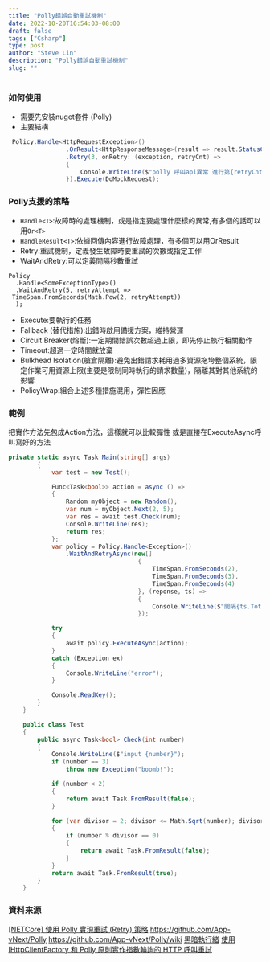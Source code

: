 ```yaml
---
title: "Polly錯誤自動重試機制"
date: 2022-10-20T16:54:03+08:00
draft: false
tags: ["Csharp"]
type: post
author: "Steve Lin"
description: "Polly錯誤自動重試機制"
slug: ""
---
```

### 如何使用
- 需要先安裝nuget套件 (Polly)
- 主要結構
```C#
 Policy.Handle<HttpRequestException>()
                .OrResult<HttpResponseMessage>(result => result.StatusCode != HttpStatusCode.OK)
                .Retry(3, onRetry: (exception, retryCnt) =>
                {
                    Console.WriteLine($"polly 呼叫api異常 進行第{retryCnt}次重試,error{exception.Result.StatusCode}");
                }).Execute(DoMockRequest);
```
### Polly支援的策略
- `Handle<T>`:故障時的處理機制，或是指定要處理什麼樣的異常,有多個的話可以用`Or<T>`
- `HandleResult<T>`:依據回傳內容進行故障處理，有多個可以用OrResult
- Retry:重試機制，定義發生故障時要重試的次數或指定工作
- WaitAndRetry:可以定義間隔秒數重試
```
Policy
  .Handle<SomeExceptionType>()
  .WaitAndRetry(5, retryAttempt => 
 TimeSpan.FromSeconds(Math.Pow(2, retryAttempt)) 
  );
```
- Execute:要執行的任務
- Fallback (替代措施):出錯時啟用備援方案，維持營運
- Circuit Breaker(熔斷):一定期間錯誤次數超過上限，即先停止執行相關動作
- Timeout:超過一定時間就放棄
- Bulkhead Isolation(艙倉隔離):避免出錯請求耗用過多資源拖垮整個系統，限定作業可用資源上限(主要是限制同時執行的請求數量)，隔離其對其他系統的影響
- PolicyWrap:組合上述多種措施混用，彈性因應

### 範例
把實作方法先包成Action方法，這樣就可以比較彈性
或是直接在ExecuteAsync呼叫寫好的方法
```C#
private static async Task Main(string[] args)
        {
            var test = new Test();

            Func<Task<bool>> action = async () =>
            {
                Random myObject = new Random();
                var num = myObject.Next(2, 5);
                var res = await test.Check(num);
                Console.WriteLine(res);
                return res;
            };
            var policy = Policy.Handle<Exception>()
                .WaitAndRetryAsync(new[]
                                    {
                                        TimeSpan.FromSeconds(2),
                                        TimeSpan.FromSeconds(3),
                                        TimeSpan.FromSeconds(4)
                                    }, (reponse, ts) =>
                                    {
                                        Console.WriteLine($"間隔{ts.TotalSeconds}秒 繳費退款");
                                    });

            try
            {
                await policy.ExecuteAsync(action);
            }
            catch (Exception ex)
            {
                Console.WriteLine("error");
            }

            Console.ReadKey();
        }
    }

    public class Test
    {
        public async Task<bool> Check(int number)
        {
            Console.WriteLine($"input {number}");
            if (number == 3)
                throw new Exception("boomb!");

            if (number < 2)
            {
                return await Task.FromResult(false);
            }

            for (var divisor = 2; divisor <= Math.Sqrt(number); divisor++)
            {
                if (number % divisor == 0)
                {
                    return await Task.FromResult(false);
                }
            }
            return await Task.FromResult(true);
        }
    }
```

### 資料來源
[[NETCore] 使用 Polly 實現重試 (Retry) 策略](https://marcus116.blogspot.com/2019/06/netcore-polly-retry.html)
https://github.com/App-vNext/Polly
https://github.com/App-vNext/Polly/wiki
[黑暗執行緒](https://blog.darkthread.net/blog/polly/)
[使用 IHttpClientFactory 和 Polly 原則實作指數輪詢的 HTTP 呼叫重試](https://docs.microsoft.com/zh-tw/dotnet/architecture/microservices/implement-resilient-applications/implement-http-call-retries-exponential-backoff-polly)